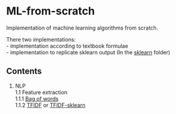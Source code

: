 # ML-from-scratch

Implementation of machine learning algorithms from scratch.

There two implementations: \
    - implementation according to textbook formulae \
    - implementation to replicate sklearn output (In the [sklearn](sklearn) folder)

## Contents

1. NLP \
    1.1 Feature extraction \
        1.1.1 [Bag of words](NLP\feature_extraction\BOW.py) \
        1.1.2 [TFIDF](NLP\feature_extraction\Tfidf.py) or [TFIDF-sklearn](sklearn\NLP\feature_extraction\Tfidf.py) 
